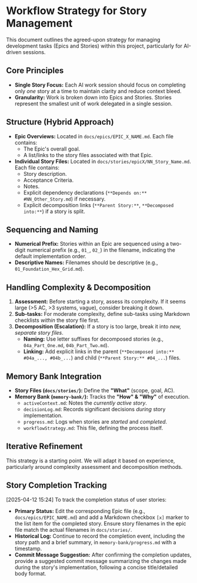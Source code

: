 # Workflow Strategy for Story Management

This document outlines the agreed-upon strategy for managing development tasks (Epics and Stories) within this project, particularly for AI-driven sessions.

## Core Principles

*   **Single Story Focus:** Each AI work session should focus on completing only *one* story at a time to maintain clarity and reduce context bleed.
*   **Granularity:** Work is broken down into Epics and Stories. Stories represent the smallest unit of work delegated in a single session.

## Structure (Hybrid Approach)

*   **Epic Overviews:** Located in `docs/epics/EPIC_X_NAME.md`. Each file contains:
    *   The Epic's overall goal.
    *   A list/links to the story files associated with that Epic.
*   **Individual Story Files:** Located in `docs/stories/epicX/NN_Story_Name.md`. Each file contains:
    *   Story description.
    *   Acceptance Criteria.
    *   Notes.
    *   Explicit dependency declarations (`**Depends on:** #NN_Other_Story.md`) if necessary.
    *   Explicit decomposition links (`**Parent Story:**`, `**Decomposed into:**`) if a story is split.

## Sequencing and Naming

*   **Numerical Prefix:** Stories within an Epic are sequenced using a two-digit numerical prefix (e.g., `01_`, `02_`) in the filename, indicating the default implementation order.
*   **Descriptive Names:** Filenames should be descriptive (e.g., `01_Foundation_Hex_Grid.md`).

## Handling Complexity & Decomposition

1.  **Assessment:** Before starting a story, assess its complexity. If it seems large (>5 AC, >3 systems, vague), consider breaking it down.
2.  **Sub-tasks:** For moderate complexity, define sub-tasks using Markdown checklists *within* the story file first.
3.  **Decomposition (Escalation):** If a story is too large, break it into *new, separate story files*.
    *   **Naming:** Use letter suffixes for decomposed stories (e.g., `04a_Part_One.md`, `04b_Part_Two.md`).
    *   **Linking:** Add explicit links in the parent (`**Decomposed into:** #04a_..., #04b_...`) and child (`**Parent Story:** #04_...`) files.

## Memory Bank Integration

*   **Story Files (`docs/stories/`):** Define the **"What"** (scope, goal, AC).
*   **Memory Bank (`memory-bank/`):** Tracks the **"How" & "Why"** of execution.
    *   `activeContext.md`: Notes the *currently active story*.
    *   `decisionLog.md`: Records significant decisions *during* story implementation.
    *   `progress.md`: Logs when stories are *started* and *completed*.
    *   `workflowStrategy.md`: This file, defining the process itself.

## Iterative Refinement

This strategy is a starting point. We will adapt it based on experience, particularly around complexity assessment and decomposition methods.

## Story Completion Tracking

[2025-04-12 15:24]
To track the completion status of user stories:
- **Primary Status:** Edit the corresponding Epic file (e.g., `docs/epics/EPIC_NAME.md`) and add a Markdown checkbox `[x]` marker to the list item for the completed story. Ensure story filenames in the epic file match the actual filenames in `docs/stories/`.
- **Historical Log:** Continue to record the completion event, including the story path and a brief summary, in `memory-bank/progress.md` with a timestamp.
- **Commit Message Suggestion:** After confirming the completion updates, provide a suggested commit message summarizing the changes made during the story's implementation, following a concise title/detailed body format.